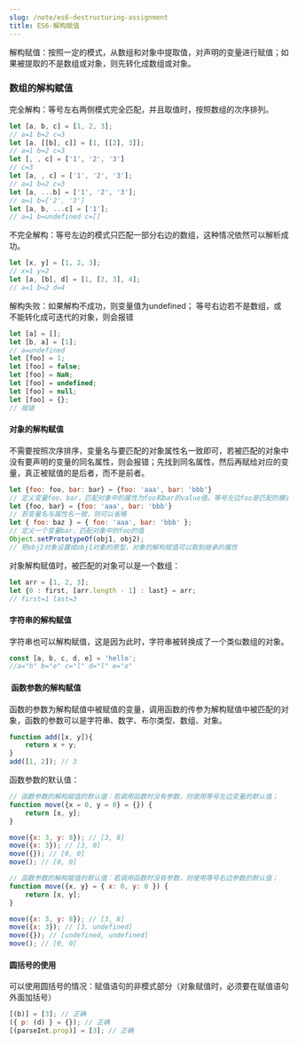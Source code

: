 ```yaml
---
slug: /note/es6-destructuring-assignment
title: ES6-解构赋值
---
```

解构赋值：按照一定的模式，从数组和对象中提取值，对声明的变量进行赋值；如果被提取的不是数组或对象，则先转化成数组或对象。

### 数组的解构赋值

完全解构：等号左右两侧模式完全匹配，并且取值时，按照数组的次序排列。

```javascript
let [a, b, c] = [1, 2, 3]; 
// a=1 b=2 c=3
let [a, [[b], c]] = [1, [[2], 3]];
// a=1 b=2 c=3
let [, , c] = ['1', '2', '3']
// c=3
let [a, , c] = ['1', '2', '3'];
// a=1 b=2 c=3
let [a, ...b] = ['1', '2', '3'];
// a=1 b=['2', '3']
let [a, b, ...c] = ['1']; 
// a=1 b=undefined c=[]
```

不完全解构：等号左边的模式只匹配一部分右边的数组，这种情况依然可以解析成功。

```javascript
let [x, y] = [1, 2, 3];
// x=1 y=2
let [a, [b], d] = [1, [2, 3], 4];
// a=1 b=2 d=4
```

解构失败：如果解构不成功，则变量值为undefined； 等号右边若不是数组，或不能转化成可迭代的对象，则会报错

```javascript
let [a] = [];
let [b, a] = [1];
// a=undefined
let [foo] = 1;
let [foo] = false;
let [foo] = NaN;
let [foo] = undefined;
let [foo] = null;
let [foo] = {};
// 报错
```

#### 对象的解构赋值

不需要按照次序排序，变量名与要匹配的对象属性名一致即可，若被匹配的对象中没有要声明的变量的同名属性，则会报错；先找到同名属性，然后再赋给对应的变量，真正被赋值的是后者，而不是前者。

```javascript
let {foo: foo, bar: bar} = {foo: 'aaa', bar: 'bbb'}
// 定义变量foo、bar，匹配对象中的属性为foo和bar的value值。等号左边foo是匹配的模式，baz才是变量
let {foo, bar} = {foo: 'aaa', bar: 'bbb'}
// 若变量名与属性名一致，则可以省略
let { foo: baz } = { foo: 'aaa', bar: 'bbb' };
// 定义一个变量bar，匹配对象中的foo的值
Object.setPrototypeOf(obj1, obj2);
// 把obj2对象设置成obj1对象的原型，对象的解构赋值可以取到继承的属性

```
对象解构赋值时，被匹配的对象可以是一个数组：

```javascript
let arr = [1, 2, 3];
let {0 : first, [arr.length - 1] : last} = arr;
// first=1 last=3

```
#### 字符串的解构赋值

字符串也可以解构赋值，这是因为此时，字符串被转换成了一个类似数组的对象。

```javascript
const [a, b, c, d, e] = 'hello';
//a="h" b="e" c="l" d="l" e="o"
```

####  函数参数的解构赋值

函数的参数为解构赋值中被赋值的变量，调用函数的传参为解构赋值中被匹配的对象，函数的参数可以是字符串、数字、布尔类型、数组、对象。

```javascript
function add([x, y]){
    return x + y;
}
add([1, 2]); // 3
```

函数参数的默认值：

```javascript
// 函数参数的解构赋值的默认值：若调用函数时没有参数，则使用等号左边变量的默认值；
function move({x = 0, y = 0} = {}) {
    return [x, y];
}

move({x: 3, y: 8}); // [3, 8]
move({x: 3}); // [3, 0]
move({}); // [0, 0]
move(); // [0, 0]

// 函数参数的解构赋值的默认值：若调用函数时没有参数，则使用等号右边参数的默认值；
function move({x, y} = { x: 0, y: 0 }) {
    return [x, y];
}

move({x: 3, y: 8}); // [3, 8]
move({x: 3}); // [3, undefined]
move({}); // [undefined, undefined]
move(); // [0, 0]
```

#### 圆括号的使用

可以使用圆括号的情况：赋值语句的非模式部分（对象赋值时，必须要在赋值语句外面加括号）

```javascript
[(b)] = [3]; // 正确
({ p: (d) } = {}); // 正确
[(parseInt.prop)] = [3]; // 正确
```
